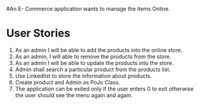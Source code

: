 #An E- Commerce application wants to manage the items Online. 

# User Stories
1. As an admin I will be able to add the products into the online store.
2. As an admin, I will able to remove the products from the store.
3. As an admin I will be able to update the products into the store.
4. Admin shall search a particular product from the products list.
5. Use Linkedlist to store the information about products.
6. Create product and Admin as PoJo Class.
7. The application can be exited only if the user enters 0 to exit otherwise the user should see the menu again and again.
